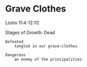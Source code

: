 # Grave Clothes


[John 11:4-12:11]

Stages of Growth:
	Dead

	Defeated
		tangled in our grave-clothes

	Dangerous
		an enemy of the principalities
